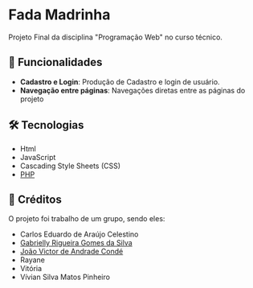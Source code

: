 # Fada Madrinha

Projeto Final da disciplina "Programação Web" no curso técnico.

## 🚀 Funcionalidades

- **Cadastro e Login**: Produção de Cadastro e login de usuário.
- **Navegação entre páginas**: Navegações diretas entre as páginas do projeto

## 🛠️ Tecnologias

- Html
- JavaScript
- Cascading Style Sheets (CSS)
- [PHP](https://www.php.net/)

## 🔗 Créditos

O projeto foi trabalho de um grupo, sendo eles:

- Carlos Eduardo de Araújo Celestino 
- [Gabrielly Rigueira Gomes da Silva](www.linkedin.com/in/gabrielly-rigueira-2a62a3349)
- [João Victor de Andrade Condé](www.linkedin.com/in/conde-joao)
- Rayane
- Vitória
- Vívian Silva Matos Pinheiro

